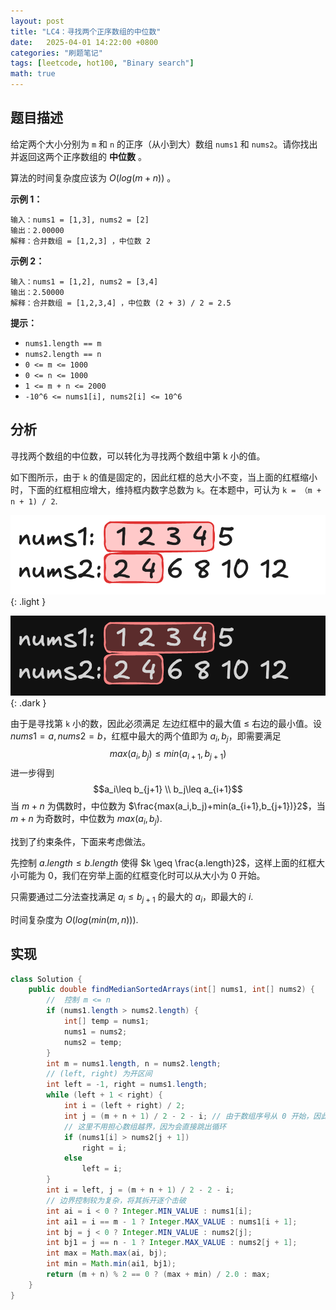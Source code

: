 ```yaml
---
layout: post
title: "LC4：寻找两个正序数组的中位数"
date:   2025-04-01 14:22:00 +0800
categories: "刷题笔记"
tags: [leetcode, hot100, "Binary search"]
math: true
---
```

## 题目描述
给定两个大小分别为 `m` 和 `n` 的正序（从小到大）数组 `nums1` 和 `nums2`。请你找出并返回这两个正序数组的 **中位数** 。

算法的时间复杂度应该为 $O(log (m+n))$ 。

**示例 1：**
```
输入：nums1 = [1,3], nums2 = [2]
输出：2.00000
解释：合并数组 = [1,2,3] ，中位数 2
```

**示例 2：**
```
输入：nums1 = [1,2], nums2 = [3,4]
输出：2.50000
解释：合并数组 = [1,2,3,4] ，中位数 (2 + 3) / 2 = 2.5
```

**提示：**
- `nums1.length == m`
- `nums2.length == n`
- `0 <= m <= 1000`
- `0 <= n <= 1000`
- `1 <= m + n <= 2000`
- `-10^6 <= nums1[i], nums2[i] <= 10^6`

## 分析
寻找两个数组的中位数，可以转化为寻找两个数组中第 k 小的值。

如下图所示，由于 `k` 的值是固定的，因此红框的总大小不变，当上面的红框缩小时，下面的红框相应增大，维持框内数字总数为 `k`。在本题中，可认为 `k = （m + n + 1) / 2`. 

![alt text](../assets/lc4/image.png){: .light }

![alt text](../assets/lc4/image1.png){: .dark }

由于是寻找第 `k` 小的数，因此必须满足 左边红框中的最大值 $\leq$ 右边的最小值。设 $nums1=a,nums2=b$，红框中最大的两个值即为 $a_i,b_j$，即需要满足 
$$max(a_i,b_j)\leq min(a_{i+1},b_{j+1})$$
进一步得到
$$a_i\leq b_{j+1} \\
b_j\leq a_{i+1}$$
当 $m + n$ 为偶数时，中位数为 $\frac{max(a_i,b_j)+min(a_{i+1},b_{j+1})}2$，当 $m + n$ 为奇数时，中位数为 $max(a_i,b_j)$.

找到了约束条件，下面来考虑做法。

先控制 $a.length\leq b.length$ 使得 $k \geq \frac{a.length}2$，这样上面的红框大小可能为 $0$，我们在穷举上面的红框变化时可以从大小为 $0$ 开始。

只需要通过二分法查找满足 $a_i\leq b_{j+1}$ 的最大的 $a_i$，即最大的 $i$.

时间复杂度为 $O(log (min(m, n)))$.

## 实现
```java
class Solution {
    public double findMedianSortedArrays(int[] nums1, int[] nums2) {
        //  控制 m <= n
        if (nums1.length > nums2.length) {
            int[] temp = nums1;
            nums1 = nums2;
            nums2 = temp;
        }
        int m = nums1.length, n = nums2.length;
        // (left, right) 为开区间
        int left = -1, right = nums1.length;
        while (left + 1 < right) {
            int i = (left + right) / 2;            
            int j = (m + n + 1) / 2 - 2 - i; // 由于数组序号从 0 开始，因此要减2
            // 这里不用担心数组越界，因为会直接跳出循环
            if (nums1[i] > nums2[j + 1])
                right = i;
            else    
                left = i;
        }
        int i = left, j = (m + n + 1) / 2 - 2 - i;
        // 边界控制较为复杂，将其拆开逐个击破
        int ai = i < 0 ? Integer.MIN_VALUE : nums1[i];
        int ai1 = i == m - 1 ? Integer.MAX_VALUE : nums1[i + 1];
        int bj = j < 0 ? Integer.MIN_VALUE : nums2[j];
        int bj1 = j == n - 1 ? Integer.MAX_VALUE : nums2[j + 1];
        int max = Math.max(ai, bj);
        int min = Math.min(ai1, bj1);
        return (m + n) % 2 == 0 ? (max + min) / 2.0 : max;
    }
}
```